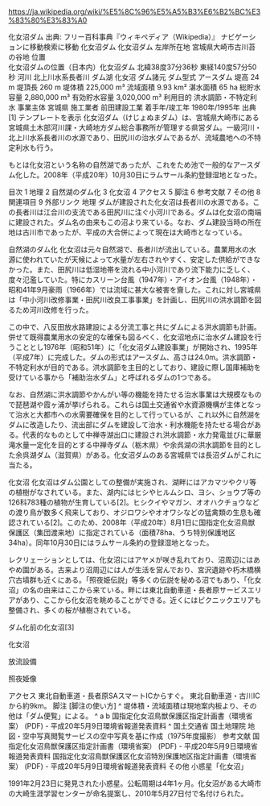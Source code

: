 https://ja.wikipedia.org/wiki/%E5%8C%96%E5%A5%B3%E6%B2%BC%E3%83%80%E3%83%A0

化女沼ダム
出典: フリー百科事典『ウィキペディア（Wikipedia）』
ナビゲーションに移動検索に移動
化女沼ダム
化女沼ダム
左岸所在地	宮城県大崎市古川苔の谷地
位置	
化女沼ダムの位置（日本内）化女沼ダム
北緯38度37分36秒 東経140度57分50秒
河川	北上川水系長者川
ダム湖	化女沼
ダム諸元
ダム型式	アースダム
堤高	24 m
堤頂長	260 m
堤体積	225,000 m³
流域面積	9.93 km²
湛水面積	65 ha
総貯水容量	2,880,000 m³
有効貯水容量	3,020,000 m³
利用目的	洪水調節・不特定利水
事業主体	宮城県
施工業者	前田建設工業
着手年/竣工年	1980年/1995年
出典	[1]
テンプレートを表示
化女沼ダム（けじょぬまダム）は、宮城県大崎市にある宮城県土木部河川課・大崎地方ダム総合事務所が管理する県営ダム。一級河川・北上川水系長者川の水源であり、田尻川の治水ダムであるが、流域農地への不特定利水も行う。

もとは化女沼という名称の自然湖であったが、これをため池で一般的なアースダム化した。2008年（平成20年）10月30日にラムサール条約登録湿地となった。


目次
1	地理
2	自然湖のダム化
3	化女沼
4	アクセス
5	脚注
6	参考文献
7	その他
8	関連項目
9	外部リンク
地理
ダムが建設された化女沼は長者川の水源である。この長者川は江合川の支流である田尻川に注ぐ小河川である。ダムは化女沼の南端に建設された。ダム名の由来もこの沼より来ている。なお、ダム建設当時の所在地は古川市であったが、平成の大合併によって現在は大崎市となっている。

自然湖のダム化
化女沼は元々自然湖で、長者川が流出している。農業用水の水源に使われていたが天候によって水量が左右されやすく、安定した供給ができなかった。また、田尻川は低湿地帯を流れる中小河川であり流下能力に乏しく、度々氾濫していた。特にカスリーン台風（1947年）・アイオン台風（1948年）・昭和41年9月豪雨（1966年）では流域に甚大な被害を齎した。これに対し宮城県は「中小河川改修事業・田尻川改良工事事業」を計画し、田尻川の洪水調節を図るため河川改修を行った。

この中で、八反田放水路建設による分流工事と共にダムによる洪水調節も計画。併せて既得農業用水の安定的な確保も図るべく、化女沼地点に治水ダム建設を行うこととし1976年（昭和51年）に「化女沼ダム建設事業」が開始され、1995年（平成7年）に完成した。ダムの形式はアースダム、高さは24.0m。洪水調節・不特定利水が目的である。洪水調節を主目的としており、建設に際し国庫補助を受けている事から「補助治水ダム」と呼ばれるダムの1つである。

なお、自然湖に洪水調節やかんがい等の機能を持たせる治水事業は大規模なもので琵琶湖や霞ヶ浦が挙げられる。これらは国土交通省や水資源機構が主体となって治水と大都市への水需要確保を目的として行っているが、これ以外に自然湖をダムに改造したり、流出部にダムを建設して治水・利水機能を持たせる場合がある。代表的なものとして中禅寺湖出口に建設され洪水調節・水力発電並びに華厳滝水量一定化を目的とする中禅寺ダム（栃木県）や余呉湖の洪水調節を目的とした余呉湖ダム（滋賀県）がある。化女沼ダムのある宮城県では長沼ダムがこれに当たる。

化女沼
化女沼はダム公園としての整備が実施され、湖畔にはアカマツやクリ等の植樹がなされている。また、湖内にはヒシやヒルムシロ、ヨシ、ショウブ等の126科783種の植物が生育している[2]。ヒシクイやマガン、オオハクチョウなどの渡り鳥が数多く飛来しており、オジロワシやオオワシなどの猛禽類の生息も確認されている[2]。このため、2008年（平成20年）8月1日に国指定化女沼鳥獣保護区（集団渡来地）に指定されている（面積78ha、うち特別保護地区34ha）。同年10月30日にはラムサール条約の登録湿地となった。

レクリェーションとしては、化女沼にはアヤメが咲き乱れており、沼周辺にはあやめ園がある。古来より沼周辺には人が生活を営んでおり、宮沢遺跡や朽木橋横穴古墳群も近くにある。「照夜姫伝説」等多くの伝説を秘める沼でもあり、「化女沼」の名の由来はここから来ている。畔には東北自動車道・長者原サービスエリアがあり、ここから化女沼を眺めることができる。近くにはピクニックエリアも整備され、多くの桜が植樹されている。


ダム化前の化女沼[3]

 

化女沼

 

放流設備

 

照夜姫像

アクセス
東北自動車道・長者原SAスマートICからすぐ。
東北自動車道・古川ICから約9km。
脚注
[脚注の使い方]
^ 堤体積・流域面積は現地案内板より、その他は「ダム便覧」による。
^ a b 国指定化女沼鳥獣保護区指定計画書（環境省案） (PDF) - 平成20年5月9日環境省報道発表資料
^ 国土交通省 国土地理院 地図・空中写真閲覧サービスの空中写真を基に作成（1975年度撮影）
参考文献
国指定化女沼鳥獣保護区指定計画書（環境省案） (PDF) - 平成20年5月9日環境省報道発表資料
国指定化女沼鳥獣保護区化女沼特別保護地区指定計画書（環境省案） (PDF) - 平成20年5月9日環境省報道発表資料
その他
小惑星「化女沼」

1991年2月23日に発見された小惑星。公転周期は4年1ヶ月。化女沼がある大崎市の大崎生涯学習センターが命名提案し、2010年5月27日付で名付けられた。

